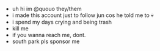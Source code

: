 -  uh hi im @quouo they/them
-  i made this account just to follow jun cos he told me to 💀
-  i spend my days crying and being trash
-  kill me
-  if you wanna reach me, dont.
-  south park pls sponsor me

<!---
quouo/quouo is a ✨ special ✨ repository because its `README.md` (this file) appears on your GitHub profile.
You can click the Preview link to take a look at your changes.
--->
